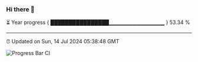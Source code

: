 ### Hi there 👋

⏳ Year progress { ████████████████▁▁▁▁▁▁▁▁▁▁▁▁▁▁ } 53.34 %

---

⏰ Updated on Sun, 14 Jul 2024 05:38:48 GMT

![Progress Bar CI](https://github.com/IshwaranRudhara/GIT-ACTION/workflows/Progress%20Bar%20CI/badge.svg)

